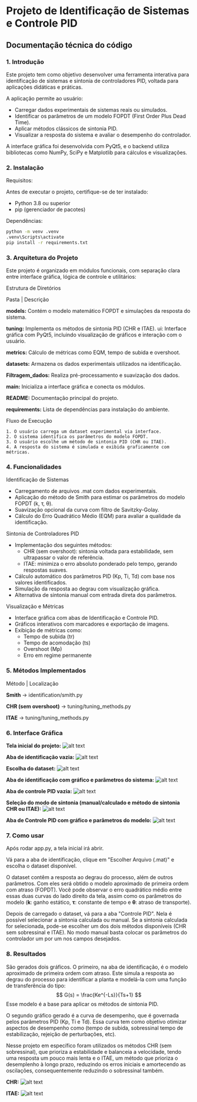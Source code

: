 # Projeto de Identificação de Sistemas e Controle PID
###

## Documentação técnica do código

### 1. Introdução

Este projeto tem como objetivo desenvolver uma ferramenta interativa para identificação de sistemas e sintonia de controladores PID, voltada para aplicações didáticas e práticas.

A aplicação permite ao usuário:
- Carregar dados experimentais de sistemas reais ou simulados.
- Identificar os parâmetros de um modelo FOPDT (First Order Plus Dead Time).
- Aplicar métodos clássicos de sintonia PID.
- Visualizar a resposta do sistema e avaliar o desempenho do controlador.

A interface gráfica foi desenvolvida com PyQt5, e o backend utiliza bibliotecas como NumPy, SciPy e Matplotlib para cálculos e visualizações.

### 2. Instalação

Requisitos:

Antes de executar o projeto, certifique-se de ter instalado:

- Python 3.8 ou superior
- pip (gerenciador de pacotes)

Dependências:

```bash
python -m venv .venv
.venv\Scripts\activate
pip install -r requirements.txt
```

### 3. Arquitetura do Projeto

Este projeto é organizado em módulos funcionais, com separação clara entre interface gráfica, lógica de controle e utilitários:

Estrutura de Diretórios

Pasta | Descrição

**models:** Contém o modelo matemático FOPDT e simulações da resposta do sistema.

**tuning:** Implementa os métodos de sintonia PID (CHR e ITAE). 
ui: Interface gráfica com PyQt5, incluindo visualização de gráficos e interação com o usuário.

**metrics:** Cálculo de métricas como EQM, tempo de subida e overshoot.

**datasets:** Armazena os dados experimentais utilizados na identificação.

**Filtragem_dados:** Realiza pré-processamento e suavização dos dados.

**main:** Inicializa a interface gráfica e conecta os módulos.

**README:** Documentação principal do projeto.

**requirements:** Lista de dependências para instalação do ambiente.

Fluxo de Execução

    1. O usuário carrega um dataset experimental via interface.
    2. O sistema identifica os parâmetros do modelo FOPDT.
    3. O usuário escolhe um método de sintonia PID (CHR ou ITAE).
    4. A resposta do sistema é simulada e exibida graficamente com métricas.

### 4. Funcionalidades
Identificação de Sistemas
- Carregamento de arquivos .mat com dados experimentais.
- Aplicação do método de Smith para estimar os parâmetros do modelo FOPDT (k, τ, θ).
- Suavização opcional da curva com filtro de Savitzky-Golay.
- Cálculo do Erro Quadrático Médio (EQM) para avaliar a qualidade da identificação.

Sintonia de Controladores PID
- Implementação dos seguintes métodos:
  - CHR (sem overshoot): sintonia voltada para estabilidade, sem ultrapassar o valor de referência.
  - ITAE: minimiza o erro absoluto ponderado pelo tempo, gerando respostas suaves.
- Cálculo automático dos parâmetros PID (Kp, Ti, Td) com base nos valores identificados.
- Simulação da resposta ao degrau com visualização gráfica.
- Alternativa de sintonia manual com entrada direta dos parâmetros.

Visualização e Métricas
- Interface gráfica com abas de Identificação e Controle PID.
- Gráficos interativos com marcadores e exportação de imagens.
- Exibição de métricas como:
  - Tempo de subida (tr)
  - Tempo de acomodação (ts)
  - Overshoot (Mp)
  - Erro em regime permanente


### 5. Métodos Implementados

Método | Localização

**Smith** -> identification/smith.py

**CHR (sem overshoot)** -> tuning/tuning_methods.py

**ITAE** -> tuning/tuning_methods.py

### 6. Interface Gráfica

**Tela inicial do projeto:**
![alt text](images/passo1.png)

**Aba de identificação vazia:**
![alt text](images/passo2.png)

**Escolha do dataset:**
![alt text](images/passo3.png)

**Aba de identificação com gráfico e parâmetros do sistema:**
![alt text](images/passo4.png)

**Aba de controle PID vazia:**
![alt text](images/passo5.png)

**Seleção do modo de sintonia (manual/calculado e método de sintonia CHR ou ITAE):**
![alt text](images/passo6.png)

**Aba de Controle PID com gráfico e parâmetros do modelo:**
![alt text](images/passo7.png)

### 7. Como usar
Após rodar app.py, a tela inicial irá abrir.

Vá para a aba de identificação, clique em "Escolher Arquivo (.mat)" e escolha o dataset disponível.

O dataset contêm a resposta ao degrau do processo, além de outros parâmetros. Com eles será obtido o modelo aproximado de primeira ordem com atraso (FOPDT). Você pode observar o erro quadrático médio entre essas duas curvas do lado direito da tela, assim como os parâmetros do modelo (**k**: ganho estático, **τ**: constante de tempo e **θ**: atraso de transporte).

Depois de carregado o dataset, vá para a aba "Controle PID". Nela é possível selecionar a sintonia calculada ou manual. Se a sintonia calculada for selecionada, pode-se escolher um dos dois métodos disponíveis (CHR sem sobressinal e ITAE). No modo manual basta colocar os parâmetros do controlador um por um nos campos desejados.

### 8. Resultados
São gerados dois gráficos. O primeiro, na aba de identificação, é o modelo aproximado de primeira ordem com atraso. Este simula a resposta ao degrau do processo para identificar a planta e modelá-la com uma função de transferência do tipo:
$$
G(s) = \frac{Ke^{-Ls}}{Ts+1}
$$
Esse modelo é a base para aplicar os métodos de sintonia PID.

O segundo gráfico gerado é a curva de desempenho, que é governada pelos parâmetros PID (Kp, Ti e Td). Essa curva tem como objetivo otimizar aspectos de desempenho como (tempo de subida, sobressinal tempo de estabilização, rejeição de perturbações, etc).

Nesse projeto em específico foram utilizados os métodos CHR (sem sobressinal), que prioriza a estabilidade e balanceia a velocidade, tendo uma resposta um pouco mais lenta e o ITAE, um método que prioriza o desemplenho à longo prazo, reduzindo os erros iniciais e amortecendo as oscilações, consequentemente reduzindo o sobressinal também.

**CHR:**
![alt text](images/Curva_CHR.png)

**ITAE:**
![alt text](images/Curva_ITAE.png)
